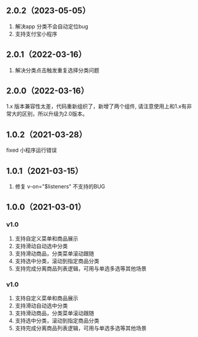 ## 2.0.2（2023-05-05）
1. 解决app 分类不会自动定位bug
2. 支持支付宝小程序
## 2.0.1（2022-03-16）
1. 解决分类点击触发重复选择分类问题
## 2.0.0（2022-03-16）
1.x 版本兼容性太差，代码重新组织了，新增了两个组件<cp-goods-item><cp-goods-category-item>, 请注意使用上和1.x有非常大的区别，所以升级为2.0版本。
## 1.0.2（2021-03-28）
fixed 小程序运行错误
## 1.0.1（2021-03-15）
1. 修复 v-on="$listeners" 不支持的BUG
## 1.0.0（2021-03-01）
### v1.0
1. 支持自定义菜单和商品展示
2. 支持滑动自动选中分类
3. 支持滑动商品，分类菜单滚动跟随
4. 支持选中分类，滚动到指定商品分类
5. 支持完成分离商品列表逻辑，可用与单选多选等其他场景
### v1.0
1. 支持自定义菜单和商品展示
2. 支持滑动自动选中分类
3. 支持滑动商品，分类菜单滚动跟随
4. 支持选中分类，滚动到指定商品分类
5. 支持完成分离商品列表逻辑，可用与单选多选等其他场景